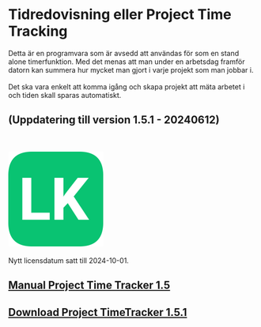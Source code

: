 # Tidredovisning eller Project Time Tracking 

Detta är en programvara som är avsedd att användas för som en stand alone timerfunktion. Med det menas att man under en arbetsdag framför datorn kan summera hur mycket man gjort i varje projekt som man jobbar i. </br></br>
Det ska vara enkelt att komma igång och skapa projekt att mäta arbetet i och tiden skall sparas automatiskt.<br/>

## (Uppdatering till version 1.5.1 - 20240612)
<br/><br/>
![LK icon](assets/logo.png)<br/>
<br/>
Nytt licensdatum satt till 2024-10-01.<br/>

[Manual Project Time Tracker 1.5](assets/Manual_ProjectTimeTracker_1.5_20240402.pdf)
-
[Download Project TimeTracker 1.5.1](assets/TimeTrackerSetup_1.5.1_Setup20240612.msi)
-
